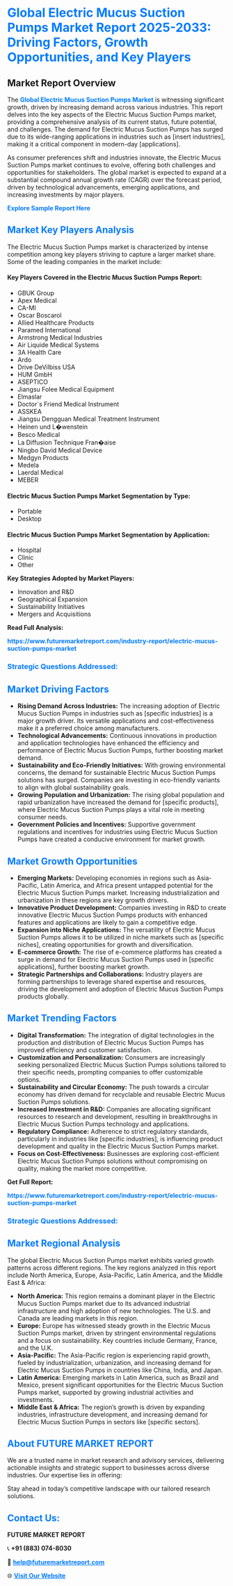 <h1 style="color: #007BFF;">Global Electric Mucus Suction Pumps Market Report 2025-2033: Driving Factors, Growth Opportunities, and Key Players</h1>

<section id="overview">
<h2>Market Report Overview</h2>
<p>The <a href="https://www.futuremarketreport.com/industry-report/electric-mucus-suction-pumps-market" style="color: #007BFF; text-decoration: none;"><strong>Global Electric Mucus Suction Pumps Market</strong></a> is witnessing significant growth, driven by increasing demand across various industries. This report delves into the key aspects of the Electric Mucus Suction Pumps market, providing a comprehensive analysis of its current status, future potential, and challenges. The demand for Electric Mucus Suction Pumps has surged due to its wide-ranging applications in industries such as [insert industries], making it a critical component in modern-day [applications].</p>
<p>As consumer preferences shift and industries innovate, the Electric Mucus Suction Pumps market continues to evolve, offering both challenges and opportunities for stakeholders. The global market is expected to expand at a substantial compound annual growth rate (CAGR) over the forecast period, driven by technological advancements, emerging applications, and increasing investments by major players.</p>
</section>

<section id="overview">
<p><a href="https://www.futuremarketreport.com/request-sample/reportId=77537" style="color: #007BFF; text-decoration: none;"><strong>Explore Sample Report Here</strong></a></p>
</section>

<section id="key-players">
<h2 style="color: #007BFF;">Market Key Players Analysis</h2>
<p>The Electric Mucus Suction Pumps market is characterized by intense competition among key players striving to capture a larger market share. Some of the leading companies in the market include:</p>
<h4>Key Players Covered in the Electric Mucus Suction Pumps Report:</h4>
<ul><li>GBUK Group</li><li>Apex Medical</li><li>CA-MI</li><li>Oscar Boscarol</li><li>Allied Healthcare Products</li><li>Paramed International</li><li>Armstrong Medical Industries</li><li>Air Liquide Medical Systems</li><li>3A Health Care</li><li>Ardo</li><li>Drive DeVilbiss USA</li><li>HUM GmbH</li><li>ASEPTICO</li><li>Jiangsu Folee Medical Equipment</li><li>Elmaslar</li><li>Doctor`s Friend Medical Instrument</li><li>ASSKEA</li><li>Jiangsu Dengguan Medical Treatment Instrument</li><li>Heinen und L�wenstein</li><li>Besco Medical</li><li>La Diffusion Technique Fran�aise</li><li>Ningbo David Medical Device</li><li>Medgyn Products</li><li>Medela</li><li>Laerdal Medical</li><li>MEBER</li></ul>
<h4>Electric Mucus Suction Pumps Market Segmentation by Type:</h4>
<ul><li>Portable</li><li>Desktop</li></ul>

<h4>Electric Mucus Suction Pumps Market Segmentation by Application:</h4>
<ul><li>Hospital</li><li>Clinic</li><li>Other</li></ul>
<p><strong>Key Strategies Adopted by Market Players:</strong></p>
<ul>
<li>Innovation and R&D</li>
<li>Geographical Expansion</li>
<li>Sustainability Initiatives</li>
<li>Mergers and Acquisitions</li>
</ul>
</section>

<section>
<p><strong>Read Full Analysis: </strong></p><a href="https://www.futuremarketreport.com/industry-report/electric-mucus-suction-pumps-market" style="color: #007BFF; text-decoration: none;"><strong>https://www.futuremarketreport.com/industry-report/electric-mucus-suction-pumps-market</strong></a>
<h3 style="color: #007BFF;">Strategic Questions Addressed:</h3>
</section>

<section id="driving-factors">
<h2 style="color: #007BFF;">Market Driving Factors</h2>
<ul>
<li><strong>Rising Demand Across Industries:</strong> The increasing adoption of Electric Mucus Suction Pumps in industries such as [specific industries] is a major growth driver. Its versatile applications and cost-effectiveness make it a preferred choice among manufacturers.</li>
<li><strong>Technological Advancements:</strong> Continuous innovations in production and application technologies have enhanced the efficiency and performance of Electric Mucus Suction Pumps, further boosting market demand.</li>
<li><strong>Sustainability and Eco-Friendly Initiatives:</strong> With growing environmental concerns, the demand for sustainable Electric Mucus Suction Pumps solutions has surged. Companies are investing in eco-friendly variants to align with global sustainability goals.</li>
<li><strong>Growing Population and Urbanization:</strong> The rising global population and rapid urbanization have increased the demand for [specific products], where Electric Mucus Suction Pumps plays a vital role in meeting consumer needs.</li>
<li><strong>Government Policies and Incentives:</strong> Supportive government regulations and incentives for industries using Electric Mucus Suction Pumps have created a conducive environment for market growth.</li>
</ul>
</section>

<section id="growth-opportunities">
<h2 style="color: #007BFF;">Market Growth Opportunities</h2>
<ul>
<li><strong>Emerging Markets:</strong> Developing economies in regions such as Asia-Pacific, Latin America, and Africa present untapped potential for the Electric Mucus Suction Pumps market. Increasing industrialization and urbanization in these regions are key growth drivers.</li>
<li><strong>Innovative Product Development:</strong> Companies investing in R&D to create innovative Electric Mucus Suction Pumps products with enhanced features and applications are likely to gain a competitive edge.</li>
<li><strong>Expansion into Niche Applications:</strong> The versatility of Electric Mucus Suction Pumps allows it to be utilized in niche markets such as [specific niches], creating opportunities for growth and diversification.</li>
<li><strong>E-commerce Growth:</strong> The rise of e-commerce platforms has created a surge in demand for Electric Mucus Suction Pumps used in [specific applications], further boosting market growth.</li>
<li><strong>Strategic Partnerships and Collaborations:</strong> Industry players are forming partnerships to leverage shared expertise and resources, driving the development and adoption of Electric Mucus Suction Pumps products globally.</li>
</ul>
</section>

<section id="trending-factors">
<h2 style="color: #007BFF;">Market Trending Factors</h2>
<ul>
<li><strong>Digital Transformation:</strong> The integration of digital technologies in the production and distribution of Electric Mucus Suction Pumps has improved efficiency and customer satisfaction.</li>
<li><strong>Customization and Personalization:</strong> Consumers are increasingly seeking personalized Electric Mucus Suction Pumps solutions tailored to their specific needs, prompting companies to offer customizable options.</li>
<li><strong>Sustainability and Circular Economy:</strong> The push towards a circular economy has driven demand for recyclable and reusable Electric Mucus Suction Pumps solutions.</li>
<li><strong>Increased Investment in R&D:</strong> Companies are allocating significant resources to research and development, resulting in breakthroughs in Electric Mucus Suction Pumps technology and applications.</li>
<li><strong>Regulatory Compliance:</strong> Adherence to strict regulatory standards, particularly in industries like [specific industries], is influencing product development and quality in the Electric Mucus Suction Pumps market.</li>
<li><strong>Focus on Cost-Effectiveness:</strong> Businesses are exploring cost-efficient Electric Mucus Suction Pumps solutions without compromising on quality, making the market more competitive.</li>
</ul>
</section>

<section>
<p><strong>Get Full Report: </strong></p><a href="https://www.futuremarketreport.com/industry-report/electric-mucus-suction-pumps-market" style="color: #007BFF; text-decoration: none;"><strong>https://www.futuremarketreport.com/industry-report/electric-mucus-suction-pumps-market</strong></a>
<h3 style="color: #007BFF;">Strategic Questions Addressed:</h3>
</section>


<section id="regional-analysis">
<h2 style="color: #007BFF;">Market Regional Analysis</h2>
<p>The global Electric Mucus Suction Pumps market exhibits varied growth patterns across different regions. The key regions analyzed in this report include North America, Europe, Asia-Pacific, Latin America, and the Middle East & Africa:</p>
<ul>
<li><strong>North America:</strong> This region remains a dominant player in the Electric Mucus Suction Pumps market due to its advanced industrial infrastructure and high adoption of new technologies. The U.S. and Canada are leading markets in this region.</li>
<li><strong>Europe:</strong> Europe has witnessed steady growth in the Electric Mucus Suction Pumps market, driven by stringent environmental regulations and a focus on sustainability. Key countries include Germany, France, and the U.K.</li>
<li><strong>Asia-Pacific:</strong> The Asia-Pacific region is experiencing rapid growth, fueled by industrialization, urbanization, and increasing demand for Electric Mucus Suction Pumps in countries like China, India, and Japan.</li>
<li><strong>Latin America:</strong> Emerging markets in Latin America, such as Brazil and Mexico, present significant opportunities for the Electric Mucus Suction Pumps market, supported by growing industrial activities and investments.</li>
<li><strong>Middle East & Africa:</strong> The region’s growth is driven by expanding industries, infrastructure development, and increasing demand for Electric Mucus Suction Pumps in sectors like [specific sectors].</li>
</ul>
</section>

<footer>
<h2 style="color: #007BFF;">About FUTURE MARKET REPORT</h2>
<p>We are a trusted name in market research and advisory services, delivering actionable insights and strategic support to businesses across diverse industries. Our expertise lies in offering:</p>

<p>Stay ahead in today’s competitive landscape with our tailored research solutions.</p>

<h2 style="color: #007BFF;">Contact Us:</h2>
<p><strong>FUTURE MARKET REPORT</strong></p>
<p>📞 <strong>+91 (883) 074-8030</strong></p>
<p>📧 <strong><a href="mailto:help@futuremarketreport.com" style="color: #007BFF;">help@futuremarketreport.com</a></strong></p>
<p>🌐 <strong><a href="https://www.futuremarketreport.com/" style="color: #007BFF;">Visit Our Website</a></strong></p>
</footer>